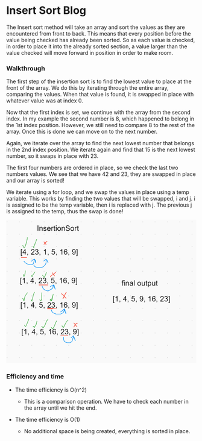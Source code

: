 # Insert Sort Blog
The Insert sort method will take an array and sort the values as they are encountered from front to back. This means that every position before the value being checked has already been sorted. So as each value is checked, in order to place it into the already sorted section, a value larger than the value checked will move forward in position in order to make room. 

### Walkthrough

The first step of the insertion sort is to find the lowest value to place at the front of the array. We do this by iterating through the entire array, comparing the values. When that value is found, it is swapped in place with whatever value was at index 0.

Now that the first index is set, we continue with the array from the second index. In my example the second number is 8, which happened to belong in the 1st index position. However, we still need to compare 8 to the rest of the array. Once this is done we can move on to the next number.

Again, we iterate over the array to find the next lowest number that belongs in the 2nd index position. We iterate again and find that 15 is the next lowest number, so it swaps in place with 23.

The first four numbers are ordered in place, so we check the last two numbers values. We see that we have 42 and 23, they are swapped in place and our array is sorted!

We iterate using a for loop, and we swap the values in place using a temp variable. This works by finding the two values that will be swapped, i and j. i is assigned to be the temp variable, then i is replaced with j. The previous j is assigned to the temp, thus the swap is done!

![Whiteboard](insertionSort.PNG)

### Efficiency and time

- The time efficiency is O(n^2)
    - This is a comparison operation. We have to check each number in the array until we hit the end.
    
- The time efficiency is O(1)
    - No additional space is being created, everything is sorted in place.
